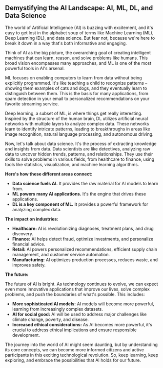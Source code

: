 ## Demystifying the AI Landscape: AI, ML, DL, and Data Science

The world of Artificial Intelligence (AI) is buzzing with excitement, and it's easy to get lost in the alphabet soup of terms like Machine Learning (ML), Deep Learning (DL), and data science. But fear not, because we're here to break it down in a way that's both informative and engaging.

Think of AI as the big picture, the overarching goal of creating intelligent machines that can learn, reason, and solve problems like humans. This broad vision encompasses many approaches, and ML is one of the most powerful tools in AI's arsenal.

ML focuses on enabling computers to learn from data without being explicitly programmed.  It's like teaching a child to recognize patterns – showing them examples of cats and dogs, and they eventually learn to distinguish between them. This is the basis for many applications, from spam detection in your email to personalized recommendations on your favorite streaming service.

Deep learning, a subset of ML, is where things get really interesting. Inspired by the structure of the human brain, DL utilizes artificial neural networks with multiple layers to analyze complex data. These networks learn to identify intricate patterns, leading to breakthroughs in areas like image recognition, natural language processing, and autonomous driving.

Now, let's talk about data science. It's the process of extracting knowledge and insights from data. Data scientists are like detectives, analyzing raw data to uncover hidden trends, patterns, and relationships. They use their skills to solve problems in various fields, from healthcare to finance, using tools like statistics, visualization, and machine learning algorithms.

**Here's how these different areas connect:**

* **Data science fuels AI.**  It provides the raw material for AI models to learn from.
* **ML powers many AI applications.**  It's the engine that drives these applications.
* **DL is a key component of ML.** It provides a powerful framework for analyzing complex data.

**The impact on industries:**

* **Healthcare:** AI is revolutionizing diagnoses, treatment plans, and drug discovery.
* **Finance:** AI helps detect fraud, optimize investments, and personalize financial advice.
* **Retail:** AI powers personalized recommendations, efficient supply chain management, and customer service automation.
* **Manufacturing:** AI optimizes production processes, reduces waste, and improves safety.

**The future:**

The future of AI is bright. As technology continues to evolve, we can expect even more innovative applications that improve our lives, solve complex problems, and push the boundaries of what's possible.  This includes:

* **More sophisticated AI models:**  AI models will become more powerful, learning from increasingly complex datasets.
* **AI for social good:** AI will be used to address major challenges like climate change, poverty, and disease.
* **Increased ethical considerations:**  As AI becomes more powerful, it's crucial to address ethical implications and ensure responsible development.

The journey into the world of AI might seem daunting, but by understanding its core concepts, we can become more informed citizens and active participants in this exciting technological revolution.  So, keep learning, keep exploring, and embrace the possibilities that AI holds for our future.